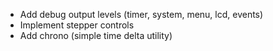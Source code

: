 - Add debug output levels (timer, system, menu, lcd, events)
- Implement stepper controls
- Add chrono (simple time delta utility)